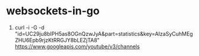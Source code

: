 # websockets-in-go

1. curl -i -G -d "id=UC29ju8bIPH5as8OGnQzwJyA&part=statistics&key=AIzaSyCuhMEgZHU6Epb9rjzKtRRGJY8bLEZjTA8" https://www.googleapis.com/youtube/v3/channels